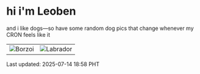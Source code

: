 # hi i'm Leoben

and i like dogs—so have some random dog pics that change whenever my CRON feels like it

|  |  |
|--------|----------|
| ![Borzoi](https://random-dog-vercel.vercel.app/api/random-borzoi?v=1752490685) | ![Labrador](https://random-dog-vercel.vercel.app/api/random-labrador?v=1752490685) |

Last updated: 2025-07-14 18:58 PHT

